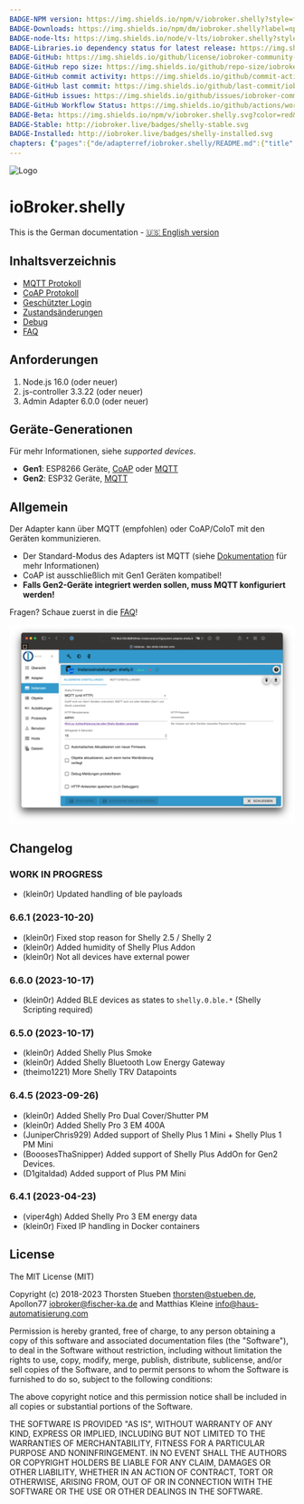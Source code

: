 ```yaml
---
BADGE-NPM version: https://img.shields.io/npm/v/iobroker.shelly?style=flat-square
BADGE-Downloads: https://img.shields.io/npm/dm/iobroker.shelly?label=npm%20downloads&style=flat-square
BADGE-node-lts: https://img.shields.io/node/v-lts/iobroker.shelly?style=flat-square
BADGE-Libraries.io dependency status for latest release: https://img.shields.io/librariesio/release/npm/iobroker.shelly?label=npm%20dependencies&style=flat-square
BADGE-GitHub: https://img.shields.io/github/license/iobroker-community-adapters/iobroker.shelly?style=flat-square
BADGE-GitHub repo size: https://img.shields.io/github/repo-size/iobroker-community-adapters/iobroker.shelly?logo=github&style=flat-square
BADGE-GitHub commit activity: https://img.shields.io/github/commit-activity/m/iobroker-community-adapters/iobroker.shelly?logo=github&style=flat-square
BADGE-GitHub last commit: https://img.shields.io/github/last-commit/iobroker-community-adapters/iobroker.shelly?logo=github&style=flat-square
BADGE-GitHub issues: https://img.shields.io/github/issues/iobroker-community-adapters/iobroker.shelly?logo=github&style=flat-square
BADGE-GitHub Workflow Status: https://img.shields.io/github/actions/workflow/status/iobroker-community-adapters/iobroker.shelly/test-and-release.yml?branch=master&logo=github&style=flat-square
BADGE-Beta: https://img.shields.io/npm/v/iobroker.shelly.svg?color=red&label=beta
BADGE-Stable: http://iobroker.live/badges/shelly-stable.svg
BADGE-Installed: http://iobroker.live/badges/shelly-installed.svg
chapters: {"pages":{"de/adapterref/iobroker.shelly/README.md":{"title":{"de":"ioBroker.shelly"},"content":"de/adapterref/iobroker.shelly/README.md"},"de/adapterref/iobroker.shelly/protocol-coap.md":{"title":{"de":"ioBroker.shelly"},"content":"de/adapterref/iobroker.shelly/protocol-coap.md"},"de/adapterref/iobroker.shelly/protocol-mqtt.md":{"title":{"de":"ioBroker.shelly"},"content":"de/adapterref/iobroker.shelly/protocol-mqtt.md"},"de/adapterref/iobroker.shelly/restricted-login.md":{"title":{"de":"ioBroker.shelly"},"content":"de/adapterref/iobroker.shelly/restricted-login.md"},"de/adapterref/iobroker.shelly/state-changes.md":{"title":{"de":"ioBroker.shelly"},"content":"de/adapterref/iobroker.shelly/state-changes.md"},"de/adapterref/iobroker.shelly/faq.md":{"title":{"de":"ioBroker.shelly"},"content":"de/adapterref/iobroker.shelly/faq.md"},"de/adapterref/iobroker.shelly/debug.md":{"title":{"de":"ioBroker.shelly"},"content":"de/adapterref/iobroker.shelly/debug.md"}}}
---
```

![Logo](../../admin/shelly.png)

# ioBroker.shelly

This is the German documentation - [🇺🇸 English version](../en/README.md)

## Inhaltsverzeichnis

- [MQTT Protokoll](protocol-mqtt.md)
- [CoAP Protokoll](protocol-coap.md)
- [Geschützter Login](restricted-login.md)
- [Zustandsänderungen](state-changes.md)
- [Debug](debug.md)
- [FAQ](faq.md)

## Anforderungen
1. Node.js 16.0 (oder neuer)
2. js-controller 3.3.22 (oder neuer)
4. Admin Adapter 6.0.0 (oder neuer)

## Geräte-Generationen

Für mehr Informationen, siehe *supported devices*.

- **Gen1**: ESP8266 Geräte, [CoAP](protocol-coap.md) oder [MQTT](protocol-mqtt.md)
- **Gen2**: ESP32 Geräte, [MQTT](protocol-mqtt.md)

## Allgemein

Der Adapter kann über MQTT (empfohlen) oder CoAP/CoIoT mit den Geräten kommunizieren.

- Der Standard-Modus des Adapters ist MQTT (siehe [Dokumentation](protocol-mqtt.md) für mehr Informationen)
- CoAP ist ausschließlich mit Gen1 Geräten kompatibel!
- **Falls Gen2-Geräte integriert werden sollen, muss MQTT konfiguriert werden!**

Fragen? Schaue zuerst in die [FAQ](faq.md)!

![iobroker_general](./img/iobroker_general.png)

## Changelog

<!--
  Placeholder for the next version (at the beginning of the line):
  ### **WORK IN PROGRESS**
-->
### **WORK IN PROGRESS**

* (klein0r) Updated handling of ble payloads

### 6.6.1 (2023-10-20)

* (klein0r) Fixed stop reason for Shelly 2.5 / Shelly 2
* (klein0r) Added humidity of Shelly Plus Addon
* (klein0r) Not all devices have external power

### 6.6.0 (2023-10-17)

* (klein0r) Added BLE devices as states to `shelly.0.ble.*` (Shelly Scripting required)

### 6.5.0 (2023-10-17)

* (klein0r) Added Shelly Plus Smoke
* (klein0r) Added Shelly Bluetooth Low Energy Gateway
* (theimo1221) More Shelly TRV Datapoints

### 6.4.5 (2023-09-26)

* (klein0r) Added Shelly Pro Dual Cover/Shutter PM
* (klein0r) Added Shelly Pro 3 EM 400A
* (JuniperChris929) Added support of Shelly Plus 1 Mini + Shelly Plus 1 PM Mini
* (BooosesThaSnipper) Added support of Shelly Plus AddOn for Gen2 Devices.
* (D1gitaldad) Added support of Plus PM Mini

### 6.4.1 (2023-04-23)

* (viper4gh) Added Shelly Pro 3 EM energy data
* (klein0r) Fixed IP handling in Docker containers

## License

The MIT License (MIT)

Copyright (c) 2018-2023 Thorsten Stueben <thorsten@stueben.de>,
                        Apollon77 <iobroker@fischer-ka.de> and
                        Matthias Kleine <info@haus-automatisierung.com>

Permission is hereby granted, free of charge, to any person obtaining a copy
of this software and associated documentation files (the "Software"), to deal
in the Software without restriction, including without limitation the rights
to use, copy, modify, merge, publish, distribute, sublicense, and/or sell
copies of the Software, and to permit persons to whom the Software is
furnished to do so, subject to the following conditions:

The above copyright notice and this permission notice shall be included in
all copies or substantial portions of the Software.

THE SOFTWARE IS PROVIDED "AS IS", WITHOUT WARRANTY OF ANY KIND, EXPRESS OR
IMPLIED, INCLUDING BUT NOT LIMITED TO THE WARRANTIES OF MERCHANTABILITY,
FITNESS FOR A PARTICULAR PURPOSE AND NONINFRINGEMENT. IN NO EVENT SHALL THE
AUTHORS OR COPYRIGHT HOLDERS BE LIABLE FOR ANY CLAIM, DAMAGES OR OTHER
LIABILITY, WHETHER IN AN ACTION OF CONTRACT, TORT OR OTHERWISE, ARISING FROM,
OUT OF OR IN CONNECTION WITH THE SOFTWARE OR THE USE OR OTHER DEALINGS IN
THE SOFTWARE.